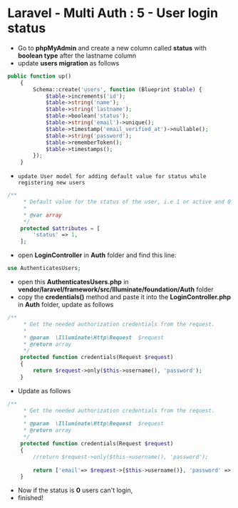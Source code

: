 # Laravel - Multi Auth : 5 - User login status
- Go to **phpMyAdmin** and create a new column called **status** with **boolean type** after the lastname column
- update **users migration** as follows
```php
public function up()
    {
        Schema::create('users', function (Blueprint $table) {
            $table->increments('id');
            $table->string('name');
            $table->string('lastname');
            $table->boolean('status');
            $table->string('email')->unique();
            $table->timestamp('email_verified_at')->nullable();
            $table->string('password');
            $table->rememberToken();
            $table->timestamps();
        });
    }
```
-     update User model for adding default value for status while registering new users
```php
/**
     * Default value for the status of the user, i.e 1 or active and 0 for inactive
     *
     * @var array
     */
    protected $attributes = [
        'status' => 1,
    ];
```
- open **LoginController** in **Auth** folder and find this line:
```php
use AuthenticatesUsers;
```
- open this **AuthenticatesUsers.php** in **vendor/laravel/framework/src/Illuminate/foundation/Auth** folder
- copy the **credentials()** method and paste it into the **LoginController.php** in **Auth** folder, update as follows
```php
/**
     * Get the needed authorization credentials from the request.
     *
     * @param  \Illuminate\Http\Request  $request
     * @return array
     */
    protected function credentials(Request $request)
    {
        return $request->only($this->username(), 'password');
    }
```
- Update as follows
```php
/**
     * Get the needed authorization credentials from the request.
     *
     * @param  \Illuminate\Http\Request  $request
     * @return array
     */
    protected function credentials(Request $request)
    {
        //return $request->only($this->username(), 'password');
        
        return ['email'=> $request->{$this->username()}, 'password' => $request->password, 'status' => '1'];
    }
```
-  Now if the status is **0** users can't login, 
- finished!